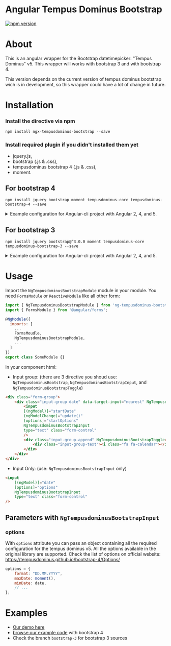# Angular Tempus Dominus Bootstrap
[![npm version](https://badge.fury.io/js/ngx-tempusdominus-bootstrap.svg)](https://badge.fury.io/js/ngx-tempusdominus-bootstrap)

# About
This is an angular wrapper for the Bootstrap datetimepicker:  "Tempus Dominus" v5.
This wrapper will works with bootstrap 3 and with bootstrap 4.


This version depends on the current version of tempus dominus bootstrap wich is in development, so this wrapper could have a lot of change in future.

# Installation
### Install the directive via npm

```javascript
npm install ngx-tempusdominus-bootstrap --save
```
### Install required plugin if you didn't installed them yet


* jquery.js, 
* bootstrap (.js & .css),
* tempusdominus bootstrap 4 (.js & .css),
* moment.

## For bootstrap 4

    
```
npm install jquery bootstrap moment tempusdominus-core tempusdominus-bootstrap-4 --save
```
<details>
    <summary>
    Example configuration for Angular-cli project with Angular 2, 4, and 5.
    </summary>
    In .angular-cli.json file:


```json 
    "styles": [
        "styles.css",
        "../node_modules/bootstrap/dist/css/bootstrap.min.css",
        "../node_modules/tempusdominus-bootstrap-4/build/css/tempusdominus-bootstrap-4.css",
    ],
    "scripts": [
        "../node_modules/jquery/dist/jquery.min.js",
        "../node_modules/bootstrap/dist/js/bootstrap.min.js",
        "../node_modules/moment/min/moment.min.js",
        "../node_modules/tempusdominus-bootstrap-4/build/js/tempusdominus-bootstrap-4.js"
    ],
```
</details>

## For bootstrap 3

    
```
npm install jquery bootstrap@^3.0.0 moment tempusdominus-core tempusdominus-bootstrap-3 --save
```

<details>
    <summary>
    Example configuration for Angular-cli project with Angular 2, 4, and 5.
    </summary>
    In .angular-cli.json file:


```json 
    "styles": [
        "styles.css",
        "../node_modules/bootstrap/dist/css/bootstrap.min.css",
        "../node_modules/tempusdominus-bootstrap-4/build/css/tempusdominus-bootstrap-4.css",
    ],
    "scripts": [
        "../node_modules/jquery/dist/jquery.min.js",
        "../node_modules/bootstrap/dist/js/bootstrap.min.js",
        "../node_modules/moment/min/moment.min.js",
        "../node_modules/tempusdominus-bootstrap-4/build/js/tempusdominus-bootstrap-4.js"
    ],
```
</details>

# Usage
 Import the `NgTempusdominusBootstrapModule` module in your module. You need `FormsModule` or `ReactiveModule` like all other form:
```javascript
import { NgTempusdominusBootstrapModule } from 'ng-tempusdominus-bootstrap4';
import { FormsModule } from '@angular/forms';

@NgModule({
  imports: [
    ...
    FormsMoudle,
    NgTempusdominusBootstrapModule,
    ...
  ]
})
export class SomeModule {}
```

In your component html:

* Input group: (there are 3 directive you shoud use: `NgTempusdominusBootstrap`, `NgTempusdominusBootstrapInput`, and `NgTempusdominusBootstrapToggle`)
```html
<div class="form-group">
    <div class="input-group date" data-target-input="nearest" NgTempusdominusBootstrap>
        <input
        [(ngModel)]="startDate"
        (ngModelChange)="update()"
        [options]="startOptions"
        NgTempusdominusBootstrapInput
        type="text" class="form-control"
        />
        <div class="input-group-append" NgTempusdominusBootstrapToggle>
            <div class="input-group-text"><i class="fa fa-calendar"></i></div>
        </div>
    </div>
</div>
```
* Input Only: (use: `NgTempusdominusBootstrapInput` only)
```html
<input
    [(ngModel)]="date"
    [options]="options"
    NgTempusdominusBootstrapInput
    type="text" class="form-control"
/>
```

## Parameters with `NgTempusdominusBootstrapInput`

### options

With `options` attribute you can pass an object containing all the required configuration for the tempus dominus v5.
All the options available in the original library are supported. Check the list of options on official website: https://tempusdominus.github.io/bootstrap-4/Options/

```javascript
options = {
    format: "DD.MM.YYYY",
    maxDate: moment(),
    minDate: date,
    // ...
};
```

# Examples
 * [Our demo here](https://fetrarij.github.io/ng-tempusdominus-bootstrap4/)
 * [browse our example code](./demo/src/app/) with bootstrap 4
 * Check the branch `bootstrap-3` for bootstrap 3 sources